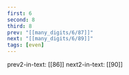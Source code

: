 ```yaml
---
first: 6
second: 8
third: 8
prev: "[[many_digits/6/87]]"
next: "[[many_digits/6/89]]"
tags: [even]
---
```

prev2-in-text: [[86]]
next2-in-text: [[90]]
